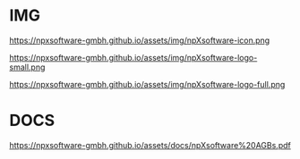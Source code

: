 # IMG

https://npxsoftware-gmbh.github.io/assets/img/npXsoftware-icon.png

https://npxsoftware-gmbh.github.io/assets/img/npXsoftware-logo-small.png

https://npxsoftware-gmbh.github.io/assets/img/npXsoftware-logo-full.png

# DOCS

https://npxsoftware-gmbh.github.io/assets/docs/npXsoftware%20AGBs.pdf
